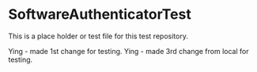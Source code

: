 SoftwareAuthenticatorTest
=========================
This is a place holder or test file for this test repository.

Ying - made 1st change for testing.
Ying - made 3rd change from local for testing.